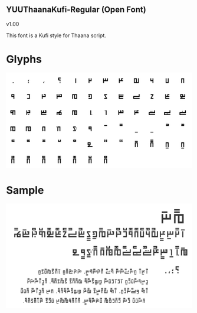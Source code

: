 ## YUUThaanaKufi-Regular (Open Font)

v1.00

This font is a Kufi style for Thaana script.

# Glyphs
![glyphs](./images/glyphs.png)

# Sample
![sample](./images/sample01.png)
